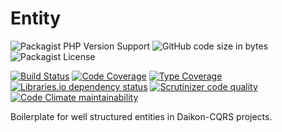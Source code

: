 # Entity

![Packagist PHP Version Support](https://img.shields.io/packagist/php-v/daikon/entity)
![GitHub code size in bytes](https://img.shields.io/github/languages/code-size/daikon-cqrs/entity)
![Packagist License](https://img.shields.io/packagist/l/daikon/entity)

[![Build Status](https://travis-ci.com/daikon-cqrs/entity.svg?branch=master)](https://travis-ci.com/daikon-cqrs/entity)
[![Code Coverage](https://scrutinizer-ci.com/g/daikon-cqrs/entity/badges/coverage.png?b=master)](https://scrutinizer-ci.com/g/daikon-cqrs/entity/?branch=master)
[![Type Coverage](https://shepherd.dev/github/daikon-cqrs/entity/coverage.svg)](https://shepherd.dev/github/daikon-cqrs/entity)
[![Libraries.io dependency status](https://img.shields.io/librariesio/github/daikon-cqrs/entity)](https://libraries.io/github/daikon-cqrs/entity)
[![Scrutinizer code quality](https://img.shields.io/scrutinizer/quality/g/daikon-cqrs/entity/master)](https://scrutinizer-ci.com/g/daikon-cqrs/entity/?branch=master)
[![Code Climate maintainability](https://img.shields.io/codeclimate/maintainability/daikon-cqrs/entity)](https://codeclimate.com/github/daikon-cqrs/entity/maintainability)

Boilerplate for well structured entities in Daikon-CQRS projects.
